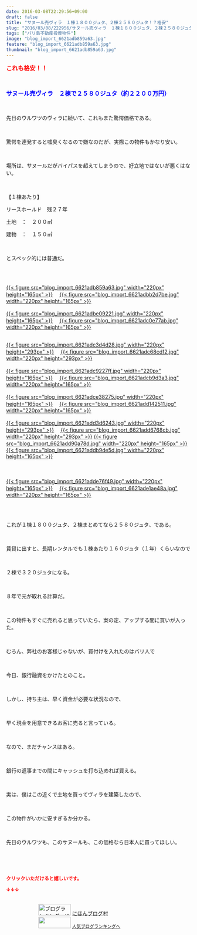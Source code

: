 ```yaml
---
date: 2016-03-08T22:29:56+09:00
draft: false
title: "サヌール売ヴィラ　１棟１８００ジュタ、２棟２５８０ジュタ！？格安"
slug: "2016/03/08/222956/サヌール売ヴィラ　１棟１８００ジュタ、２棟２５８０ジュタ！？格安"
tags: ["バリ島不動産投資物件"]
image: "blog_import_6621adb859a63.jpg"
feature: "blog_import_6621adb859a63.jpg"
thumbnail: "blog_import_6621adb859a63.jpg"
---
```

<p><font color="#ff0000" size="3"><strong>これも格安！！</strong></font></p><br/><p><font color="#0000ff" size="3"><strong>サヌール売ヴィラ　２棟で２５８０ジュタ（約２２００万円）</strong></font></p><br/><p>先日のウルワツのヴィラに続いて、これもまた驚愕価格である。</p><br/><p>驚愕を連発すると嘘臭くなるので嫌なのだが、実際この物件もかなり安い。</p><br/><p>場所は、サヌールだがバイパスを超えてしまうので、好立地ではないが悪くはない。</p><br/><p>【１棟あたり】</p><p>リースホールド　残２７年　　</p><p>土地　：　２００㎡</p><p>建物　：　１５０㎡</p><br/><p>とスペック的には普通だ。</p><br/><p><br/><a href="blog_import_6621adb9ac92e.jpg">{{< figure src="blog_import_6621adb859a63.jpg" width="220px" height="165px" >}}</a> 　<a href="blog_import_6621adbc7d7f0.jpg">{{< figure src="blog_import_6621adbb2d7be.jpg" width="220px" height="165px" >}}</a> <br/><br/><a href="blog_import_6621adbf614bd.jpg">{{< figure src="blog_import_6621adbe09221.jpg" width="220px" height="165px" >}}</a> 　<a href="blog_import_6621adc242639.jpg">{{< figure src="blog_import_6621adc0e77ab.jpg" width="220px" height="165px" >}}</a> <br/></p><p><br/><a href="blog_import_6621adc532b0e.jpg">{{< figure src="blog_import_6621adc3d4d28.jpg" width="220px" height="293px" >}}</a> 　<a href="blog_import_6621adc7c7eef.jpg">{{< figure src="blog_import_6621adc68cdf2.jpg" width="220px" height="293px" >}}</a> <br/><br/><a href="blog_import_6621adca541ac.jpg">{{< figure src="blog_import_6621adc9227ff.jpg" width="220px" height="165px" >}}</a> 　<a href="blog_import_6621adcce2a2b.jpg">{{< figure src="blog_import_6621adcb9d3a3.jpg" width="220px" height="165px" >}}</a> <br/><br/><a href="blog_import_6621adcf992c2.jpg">{{< figure src="blog_import_6621adce38275.jpg" width="220px" height="165px" >}}</a> 　<a href="blog_import_6621add274f37.jpg">{{< figure src="blog_import_6621add142511.jpg" width="220px" height="165px" >}}</a> <br/><br/><a href="blog_import_6621add516561.jpg">{{< figure src="blog_import_6621add3d6243.jpg" width="220px" height="293px" >}}</a> 　<a href="blog_import_6621add7aa42c.jpg">{{< figure src="blog_import_6621add6768cb.jpg" width="220px" height="293px" >}}</a> <a href="blog_import_6621adda3f786.jpg">{{< figure src="blog_import_6621add90a78d.jpg" width="220px" height="165px" >}}</a> 　<a href="blog_import_6621addcd0f57.jpg">{{< figure src="blog_import_6621addb9de5d.jpg" width="220px" height="165px" >}}</a> <br/><br/><br/><br/><a href="blog_import_6621addfa963c.jpg">{{< figure src="blog_import_6621adde76f49.jpg" width="220px" height="165px" >}}</a> 　<a href="blog_import_6621ade2e0b17.jpg">{{< figure src="blog_import_6621ade1ae48a.jpg" width="220px" height="165px" >}}</a> <br/></p><br/><br/><p>これが１棟１８００ジュタ、２棟まとめてなら２５８０ジュタ、である。</p><br/><p>賃貸に出すと、長期レンタルでも１棟あたり１６０ジュタ（１年）くらいなので</p><br/><p>２棟で３２０ジュタになる。</p><br/><p>８年で元が取れる計算だ。</p><br/><p>この物件もすぐに売れると思っていたら、案の定、アップする間に買いが入った。</p><br/><p>むろん、弊社のお客様じゃないが、買付けを入れたのはバリ人で</p><br/><p>今日、銀行融資をかけたとのこと。</p><br/><p>しかし、持ち主は、早く資金が必要な状況なので、</p><br/><p>早く現金を用意できるお客に売ると言っている。</p><br/><p>なので、まだチャンスはある。</p><br/><p>銀行の返事までの間にキャッシュを打ち込めれば買える。</p><br/><p>実は、僕はこの近くで土地を買ってヴィラを建築したので、</p><br/><p>この物件がいかに安すぎるか分かる。</p><br/><p>先日のウルワツも、このサヌールも、この価格なら日本人に買ってほしい。</p><br/><br/><br/><p><font color="#ff0000" size="2"><strong>クリックいただけると嬉しいです。<br/></strong></font></p><p><font color="#ff0000" size="2"><strong>↓↓↓</strong></font></p><p><br/><a href="ranking.html" target="_blank"><img border="0" alt="ブログランキング・にほんブログ村へ" src="data:image/svg+xml;charset=utf-8,%3Csvg%20xmlns%3D%22http%3A%2F%2Fwww.w3.org%2F2000%2Fsvg%22%20title%3D%22Placeholder%20for%20Images%22%20role%3D%22presentation%22%20viewBox%3D%220%200%2088%2031%22%20%2F%3E" width="88" height="31" data-src="https://img-proxy.blog-video.jp/images?url=http%3A%2F%2Fwww.blogmura.com%2Fimg%2Fwww88_31.gif" style="aspect-ratio: auto 88 / 31;"/><noscript><img border="0" alt="ブログランキング・にほんブログ村へ" src="https://img-proxy.blog-video.jp/images?url=http%3A%2F%2Fwww.blogmura.com%2Fimg%2Fwww88_31.gif" width="88" height="31"></noscript></a> <a href="ranking.html" target="_blank">にほんブログ村</a> <br/><a title="人気ブログランキングへ" href="link.php?1804582"><img border="0" src="data:image/svg+xml;charset=utf-8,%3Csvg%20xmlns%3D%22http%3A%2F%2Fwww.w3.org%2F2000%2Fsvg%22%20title%3D%22Placeholder%20for%20Images%22%20role%3D%22presentation%22%20viewBox%3D%220%200%2088%2031%22%20%2F%3E" width="88" height="31" data-src="https://blog.with2.net/img/banner/banner_22.gif" style="aspect-ratio: auto 88 / 31;"/><noscript><img border="0" src="https://blog.with2.net/img/banner/banner_22.gif" width="88" height="31"></noscript></a> <a style="FONT-SIZE: 12px" href="link.php?1804582">人気ブログランキングへ</a> </p>

